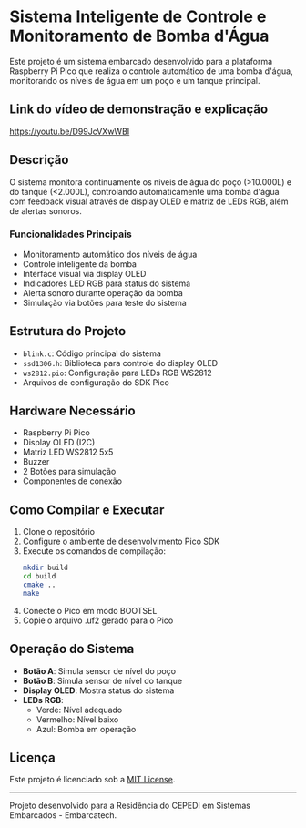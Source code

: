 # Sistema Inteligente de Controle e Monitoramento de Bomba d'Água

Este projeto é um sistema embarcado desenvolvido para a plataforma Raspberry Pi Pico que realiza o controle automático de uma bomba d'água, monitorando os níveis de água em um poço e um tanque principal.

## Link do vídeo de demonstração e explicação
https://youtu.be/D99JcVXwWBI

## Descrição

O sistema monitora continuamente os níveis de água do poço (>10.000L) e do tanque (<2.000L), controlando automaticamente uma bomba d'água com feedback visual através de display OLED e matriz de LEDs RGB, além de alertas sonoros.

### Funcionalidades Principais

- Monitoramento automático dos níveis de água
- Controle inteligente da bomba
- Interface visual via display OLED
- Indicadores LED RGB para status do sistema
- Alerta sonoro durante operação da bomba
- Simulação via botões para teste do sistema

## Estrutura do Projeto

- `blink.c`: Código principal do sistema
- `ssd1306.h`: Biblioteca para controle do display OLED
- `ws2812.pio`: Configuração para LEDs RGB WS2812
- Arquivos de configuração do SDK Pico

## Hardware Necessário

- Raspberry Pi Pico
- Display OLED (I2C)
- Matriz LED WS2812 5x5
- Buzzer
- 2 Botões para simulação
- Componentes de conexão

## Como Compilar e Executar

1. Clone o repositório
2. Configure o ambiente de desenvolvimento Pico SDK
3. Execute os comandos de compilação:
   ```bash
   mkdir build
   cd build
   cmake ..
   make
   ```
4. Conecte o Pico em modo BOOTSEL
5. Copie o arquivo .uf2 gerado para o Pico

## Operação do Sistema

- **Botão A**: Simula sensor de nível do poço
- **Botão B**: Simula sensor de nível do tanque
- **Display OLED**: Mostra status do sistema
- **LEDs RGB**:
  - Verde: Nível adequado
  - Vermelho: Nível baixo
  - Azul: Bomba em operação

## Licença

Este projeto é licenciado sob a [MIT License](LICENSE).

---

Projeto desenvolvido para a Residência do CEPEDI em Sistemas Embarcados - Embarcatech.
